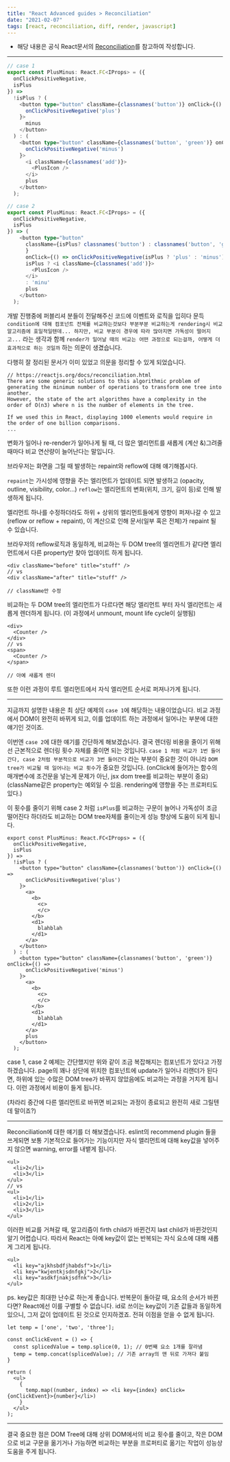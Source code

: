 ```yaml
---
title: "React Advanced guides > Reconciliation"
date: "2021-02-07"
tags: [react, reconciliation, diff, render, javascript]
---
```


* 해당 내용은 공식 React문서의 [Reconciliation](https://reactjs.org/docs/reconciliation.html)를 참고하여 작성합니다.

---

```ts
// case 1
export const PlusMinus: React.FC<IProps> = ({
  onClickPositiveNegative,
  isPlus
}) =>
  !isPlus ? (
    <button type="button" className={classnames('button')} onClick={() =>
      onClickPositiveNegative('plus')
    }>
      minus
    </button>
  ) : (
    <button type="button" className={classnames('button', 'green')} onClick={() =>
      onClickPositiveNegative('minus')
    }>
      <i className={classnames('add')}>
        <PlusIcon />
      </i>
      plus
    </button>
  );

// case 2
export const PlusMinus: React.FC<IProps> = ({
  onClickPositiveNegative,
  isPlus
}) => (
    <button type="button"
      className={isPlus? classnames('button') : classnames('button', 'green')
      }
      onClick={() => onClickPositiveNegative(isPlus ? 'plus' : 'minus')}>
      isPlus ? <i className={classnames('add')}>
        <PlusIcon />
      </i>
      : 'minu'
      plus
    </button>
  );
```

개발 진행중에 퍼블리셔 분들이 전달해주신 코드에 이벤트와 로직을 입히다 문득 `condition에 대해 컴포넌트 전체를 비교하는것보다 부분부분 비교하는게 rendering시 비교 알고리즘에 효일적일텐데... 하지만, 비교 부분이 경우에 따라 많아지면 가독성이 떨어지고...`
라는 생각과 함께 `render가 일어날 때의 비교는 어떤 과정으로 되는걸까, 어떻게 더 효과적으로 하는 것일까` 하는 의문이 생겼습니다.

다행히 잘 정리된 문서가 이미 있었고 의문을 정리할 수 있게 되었습니다.

```
// https://reactjs.org/docs/reconciliation.html
There are some generic solutions to this algorithmic problem of generating the minimum number of operations to transform one tree into another.
However, the state of the art algorithms have a complexity in the order of O(n3) where n is the number of elements in the tree.

If we used this in React, displaying 1000 elements would require in the order of one billion comparisons.
...
```

변화가 일어나 re-render가 일어나게 될 때, 더 많은 엘리먼트를 새롭게 (계산 &)그려줄 때마다 비교 연산량이 늘어난다는 말입니다.

브라우저는 화면을 그릴 때 발생하는 repaint와 reflow에 대해 얘기해봅시다.

`repaint`는 가시성에 영향을 주는 엘리먼트가 업데이트 되면 발생하고 (opacity, outline, visibility, color...) `reflow`는 엘리먼트의 변화(위치, 크기, 길이 등)로 인해 발생하게 됩니다.

엘리먼트 하나를 수정하더라도 하위 + 상위의 엘리먼트들에게 영향이 퍼져나갈 수 있고(reflow or reflow + repaint), 이 계산으로 인해 문서(일부 혹은 전체)가 repaint 될 수 있습니다.

브라우저의 reflow로직과 동일하게, 비교하는 두 DOM tree의 엘리먼트가 같다면 엘리먼트에서 다른 property만 찾아 업데이트 하게 됩니다.
```tsx
<div className="before" title="stuff" />
// vs
<div className="after" title="stuff" />

// className만 수정
```

비교하는 두 DOM tree의 엘리먼트가 다르다면 해당 엘리먼트 부터 자식 엘리먼트는 새롭게 렌더하게 됩니다. (이 과정에서 unmount, mount life cycle이 실행됨)
```tsx
<div>
  <Counter />
</div>
// vs
<span>
  <Counter />
</span>

// 아예 새롭게 렌더
```

또한 이런 과정이 루트 엘리먼트에서 자식 엘리먼트 순서로 퍼져나가게 됩니다.

---

지금까지 설명한 내용은 최 상단 예제의 `case 1`에 해당하는 내용이었습니다. 비교 과정에서 DOM이 완전히 바뀌게 되고, 이를 업데이트 하는 과정에서 일어나는 부분에 대한 얘기인 것이죠.

이번엔 `case 2`에 대한 얘기를 간단하게 해보겠습니다. 결국 렌더링 비용을 줄이기 위해선 근본적으로 렌더링 횟수 자체를 줄이면 되는 것입니다.
`case 1 처럼 비교가 1번 들어간다, case 2처럼 부분적으로 비교가 3번 들어간다` 라는 부분이 중요한 것이 아니라 `DOM tree가 비교될 때 일어나는 비교 횟수`가 중요한 것입니다.
(onClick에 들어가는 함수의 매개변수에 조건문을 넣는게 문제가 아닌, jsx dom tree를 비교하는 부분이 중요)
(className같은 property는 예외일 수 있음. rendering에 영향을 주는 프로퍼티도 있다.)

이 횟수를 줄이기 위해 case 2 처럼 `isPlus`를 비교하는 구문이 늘어나 가독성이 조금 떨어진다 하더라도 비교하는 DOM tree자체를 줄이는게
성능 향상에 도움이 되게 됩니다.

```tsx
export const PlusMinus: React.FC<IProps> = ({
  onClickPositiveNegative,
  isPlus
}) =>
  !isPlus ? (
    <button type="button" className={classnames('button')} onClick={() =>
      onClickPositiveNegative('plus')
    }>
      <a>
        <b>
          <c>
          </c>
        </b>
        <d1>
          blahblah
        </d1>
      </a>
    </button>
  ) : (
    <button type="button" className={classnames('button', 'green')} onClick={() =>
      onClickPositiveNegative('minus')
    }>
      <a>
        <b>
          <c>
          </c>
        </b>
        <d1>
          blahblah
        </d1>
      </a>
      plus
    </button>
  );
```

case 1, case 2 예제는 간단했지만 위와 같이 조금 복잡해지는 컴포넌트가 있다고 가정하겠습니다.
page의 꽤나 상단에 위치한 컴포넌트에 update가 일어나 리랜더가 된다면, 하위에 있는 수많은 DOM tree가
바뀌지 않았음에도 비교하는 과정을 거치게 됩니다. 이런 과정에서 비용이 들게 됩니다.

(차라리 중간에 다른 엘리먼트로 바뀌면 비교되는 과정이 종료되고 완전히 새로 그릴텐데 말이죠?)

---

Reconciliation에 대한 얘기를 더 해보겠습니다. eslint의 recommend plugin 들을 쓰게되면 보통 기본적으로 들어가는 기능이지만
자식 앨리먼트에 대해 key값을 넣어주지 않으면 warning, error를 내뱉게 됩니다.

```tsx
<ul>
  <li>2</li>
  <li>3</li>
</ul>
// vs
<ul>
  <li>1</li>
  <li>2</li>
  <li>3</li>
</ul>
```

이러한 비교를 거쳐갈 때, 알고리즘이 firth child가 바뀐건지 last child가 바뀐것인지 알기 어렵습니다.
따라서 React는 아예 key값이 없는 반복되는 자식 요소에 대해 새롭게 그리게 됩니다.


```tsx
<ul>
  <li key="ajkhsbdfjhabdsf">1</li>
  <li key="kwjentkjsdnfgkj">2</li>
  <li key="asdkfjnakjsdfnk">3</li>
</ul>
```

ps. key값은 최대한 난수로 하는게 좋습니다. 반복문이 돌아갈 때, 요소의 순서가 바뀐다면? React에선 이를 구별할 수 없습니다.
id로 쓰이는 key값이 기존 값들과 동일하게 있으니, 그저 값이 업데이트 된 것으로 인지하겠죠. 전혀 이점을 얻을 수 없게 됩니다.

```tsx
let temp = ['one', 'two', 'three'];

const onClickEvent = () => {
  const splicedValue = temp.splice(0, 1); // 0번째 요소 1개를 잘라냄
  temp = temp.concat(splicedValue); // 기존 array의 맨 뒤로 가져다 붙임
}

return (
  <ul>
    {
      temp.map((number, index) => <li key={index} onClick={onClickEvent}>{number}</li>)
    }
  </ul>
);
```

---

결국 중요한 점은 DOM Tree에 대해 상위 DOM에서의 비교 횟수를 줄이고, 작은 DOM으로 비교 구문을 옮기거나
가능하면 비교하는 부분을 프로퍼티로 옮기는 작업이 성능상 도움을 주게 됩니다.
